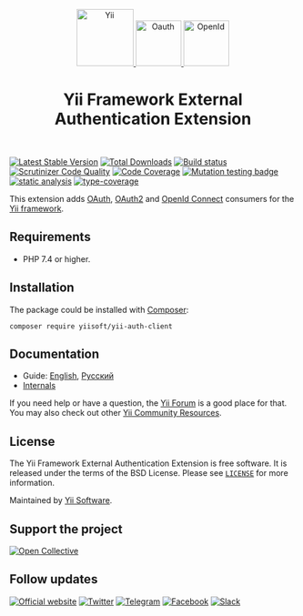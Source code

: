 <p align="center">
    <a href="https://github.com/yiisoft" target="_blank">
        <img src="https://yiisoft.github.io/docs/images/yii_logo.svg" height="100px" alt="Yii">
    </a>
    <a href="https://oauth.net/2/" target="_blank">
        <img src="https://oauth.net/images/oauth-2-sm.png" height="80px" alt="Oauth">
    </a>
    <a href="https://openid.net/connect/" target="_blank">
        <img src="https://openid.net/wordpress-content/uploads/2014/09/openid-r-logo-900x360.png" height="80px" alt="OpenId">
    </a>
    <h1 align="center">Yii Framework External Authentication Extension</h1>
    <br>
</p>

[![Latest Stable Version](https://poser.pugx.org/yiisoft/yii-auth-client/v/stable.png)](https://packagist.org/packages/yiisoft/yii-auth-client)
[![Total Downloads](https://poser.pugx.org/yiisoft/yii-auth-client/downloads.png)](https://packagist.org/packages/yiisoft/yii-auth-client)
[![Build status](https://github.com/yiisoft/yii-auth-client/workflows/build/badge.svg)](https://github.com/yiisoft/yii-auth-client/actions?query=workflow%3Abuild)
[![Scrutinizer Code Quality](https://scrutinizer-ci.com/g/yiisoft/yii-auth-client/badges/quality-score.png?b=master)](https://scrutinizer-ci.com/g/yiisoft/yii-auth-client/?branch=master)
[![Code Coverage](https://scrutinizer-ci.com/g/yiisoft/yii-auth-client/badges/coverage.png?b=master)](https://scrutinizer-ci.com/g/yiisoft/yii-auth-client/?branch=master)
[![Mutation testing badge](https://img.shields.io/endpoint?style=flat&url=https%3A%2F%2Fbadge-api.stryker-mutator.io%2Fgithub.com%2Fyiisoft%2Fyii-auth-client%2Fmaster)](https://dashboard.stryker-mutator.io/reports/github.com/yiisoft/yii-auth-client/master)
[![static analysis](https://github.com/yiisoft/yii-auth-client/workflows/static%20analysis/badge.svg)](https://github.com/yiisoft/yii-auth-client/actions?query=workflow%3A%22static+analysis%22)
[![type-coverage](https://shepherd.dev/github/yiisoft/yii-auth-client/coverage.svg)](https://shepherd.dev/github/yiisoft/yii-auth-client)

This extension adds [OAuth](https://oauth.net/), [OAuth2](https://oauth.net/2/) and [OpenId Connect](https://openid.net/connect/)
consumers for the [Yii framework](https://www.yiiframework.com).

## Requirements

- PHP 7.4 or higher.

## Installation

The package could be installed with [Composer](https://getcomposer.org):

```shell
composer require yiisoft/yii-auth-client
```

## Documentation

- Guide: [English](docs/guide/en/README.md), [Русский](docs/guide/ru/README.md)
- [Internals](docs/internals.md)

If you need help or have a question, the [Yii Forum](https://forum.yiiframework.com/c/yii-3-0/63) is a good place for that.
You may also check out other [Yii Community Resources](https://www.yiiframework.com/community).

## License

The Yii Framework External Authentication Extension is free software. It is released under the terms of the BSD License.
Please see [`LICENSE`](./LICENSE.md) for more information.

Maintained by [Yii Software](https://www.yiiframework.com/).

## Support the project

[![Open Collective](https://img.shields.io/badge/Open%20Collective-sponsor-7eadf1?logo=open%20collective&logoColor=7eadf1&labelColor=555555)](https://opencollective.com/yiisoft)

## Follow updates

[![Official website](https://img.shields.io/badge/Powered_by-Yii_Framework-green.svg?style=flat)](https://www.yiiframework.com/)
[![Twitter](https://img.shields.io/badge/twitter-follow-1DA1F2?logo=twitter&logoColor=1DA1F2&labelColor=555555?style=flat)](https://twitter.com/yiiframework)
[![Telegram](https://img.shields.io/badge/telegram-join-1DA1F2?style=flat&logo=telegram)](https://t.me/yii3en)
[![Facebook](https://img.shields.io/badge/facebook-join-1DA1F2?style=flat&logo=facebook&logoColor=ffffff)](https://www.facebook.com/groups/yiitalk)
[![Slack](https://img.shields.io/badge/slack-join-1DA1F2?style=flat&logo=slack)](https://yiiframework.com/go/slack)
